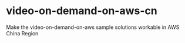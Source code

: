 # video-on-demand-on-aws-cn
Make the video-on-demand-on-aws sample solutions workable in AWS China Region
